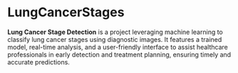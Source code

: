 # LungCancerStages
**Lung Cancer Stage Detection** is a project leveraging machine learning to classify lung cancer stages using diagnostic images. It features a trained model, real-time analysis, and a user-friendly interface to assist healthcare professionals in early detection and treatment planning, ensuring timely and accurate predictions.
